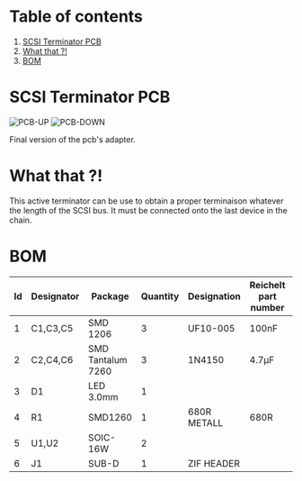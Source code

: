 # Table of contents
1. [SCSI Terminator PCB](#1)
2. [What that ?!](#2)
3. [BOM](#3)


# SCSI Terminator PCB <a name="1"></a>

![PCB-UP](https://github.com/nobodyisinocent/SCSI-Active-terminator/assets/80821708/6df79685-b47a-4336-854d-dd28d023102e)
![PCB-DOWN](https://github.com/nobodyisinocent/SCSI-Active-terminator/assets/80821708/4a19606b-cb6c-4659-bd0b-f995d97ef486)

Final version of the pcb's adapter.


# What that ?! <a name="2"></a>
This active terminator can be use to obtain a proper terminaison whatever the length of the SCSI bus.
It must be connected onto the last device in the chain.

# BOM <a name="3"></a>

|Id	|Designator	|Package	|Quantity	|Designation	|Reichelt part number	|Link  |
|---|---|---|---|---|---|---|
|1	|C1,C3,C5  |	SMD 1206	|3	|UF10-005	|100nF	| |
|2	|C2,C4,C6   |	SMD Tantalum 7260	|3	|1N4150	|4.7µF	| |
|3	|D1        |LED 3.0mm	|1	|	|	| |
|4	|R1	      | SMD1260	|1	|680R	METALL | 680R	| |
|5	|U1,U2	    |SOIC-16W	|2	| | | |
|6	|J1        |SUB-D	|1	|ZIF HEADER| |  |

